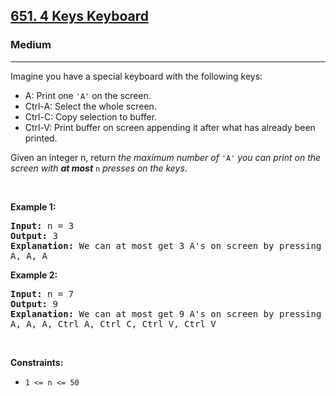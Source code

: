 <h2><a href="https://leetcode.com/problems/4-keys-keyboard/">651. 4 Keys Keyboard</a></h2><h3>Medium</h3><hr><div><p>Imagine you have a special keyboard with the following keys:</p>

<ul>
	<li>A: Print one <code>'A'</code> on the screen.</li>
	<li>Ctrl-A: Select the whole screen.</li>
	<li>Ctrl-C: Copy selection to buffer.</li>
	<li>Ctrl-V: Print buffer on screen appending it after what has already been printed.</li>
</ul>

<p>Given an integer n, return <em>the maximum number of </em><code>'A'</code><em> you can print on the screen with <strong>at most</strong> </em><code>n</code><em> presses on the keys</em>.</p>

<p>&nbsp;</p>
<p><strong class="example">Example 1:</strong></p>

<pre><strong>Input:</strong> n = 3
<strong>Output:</strong> 3
<strong>Explanation:</strong> We can at most get 3 A's on screen by pressing the following key sequence:
A, A, A
</pre>

<p><strong class="example">Example 2:</strong></p>

<pre><strong>Input:</strong> n = 7
<strong>Output:</strong> 9
<strong>Explanation:</strong> We can at most get 9 A's on screen by pressing following key sequence:
A, A, A, Ctrl A, Ctrl C, Ctrl V, Ctrl V
</pre>

<p>&nbsp;</p>
<p><strong>Constraints:</strong></p>

<ul>
	<li><code>1 &lt;= n &lt;= 50</code></li>
</ul>
</div>